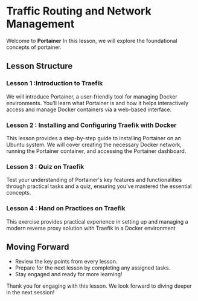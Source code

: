 
# Traffic Routing and Network Management

Welcome to **Portainer** In this lesson, we will explore the foundational concepts of portainer.

## Lesson Structure

### Lesson 1 :Introduction to Traefik

We will introduce Portainer, a user-friendly tool for managing Docker environments. You’ll learn what Portainer is and how it helps interactively access and manage Docker containers via a web-based interface.

### Lesson 2 : Installing and Configuring Traefik with Docker

This lesson provides a step-by-step guide to installing Portainer on an Ubuntu system. We will cover creating the necessary Docker network, running the Portainer container, and accessing the Portainer dashboard.

### Lesson 3 : Quiz on Traefik

Test your understanding of Portainer's key features and functionalities through practical tasks and a quiz, ensuring you've mastered the essential concepts.

### Lesson 4 : Hand on Practices on Traefik

This exercise provides practical experience in setting up and managing a modern reverse proxy solution with Traefik in a Docker environment

## Moving Forward

-   Review the key points from every lesson.
-   Prepare for the next lesson by completing any assigned tasks.
-   Stay engaged and ready for more learning!

Thank you for engaging with this lesson. We look forward to diving deeper in the next session!
<!--stackedit_data:
eyJoaXN0b3J5IjpbLTExODA2Nzc3MTksMTg5MDg4NDQzOCwzMT
c0NzIxNzcsLTY5NDM4NDAyNCw0OTc4MTg4MTBdfQ==
-->